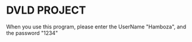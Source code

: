 # DVLD PROJECT
When you use this program, please enter the UserName "Hamboza", and the password "1234"